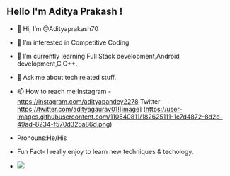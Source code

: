 ##   Hello I'm Aditya Prakash !
- 👋 Hi, I’m @Adityaprakash70
- 👀 I’m interested in Competitive Coding
- 🌱 I’m currently learning Full Stack development,Android development,C,C++.
- 💞️ Ask me about tech related stuff.
- 📫 How to reach me:Instagram -https://instagram.com/adityapandey2278 Twitter-https://twitter.com/adityagaurav01![image]
(https://user-images.githubusercontent.com/110540811/182625111-1c7d4872-8d2b-49ad-8234-f570d325a86d.png)

-  Pronouns:He/His
-  Fun Fact- I really enjoy to learn new techniques & techology.
-  <img src="https://github-readme-stats.vercel.app/api?username=Adityaprakash70&&show_icons=true&title_color=ffffff&icon_color=bb2acf&text_color=daf7dc&bg_color=151515">



<!---
Adityaprakash70/Adityaprakash70 is a ✨ special ✨ repository because its `README.md` (this file) appears on your GitHub profile.
You can click the Preview link to take a look at your changes.
--->
